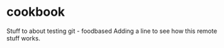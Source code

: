 # cookbook
Stuff to about testing git - foodbased
Adding a line to see how this remote stuff works.
